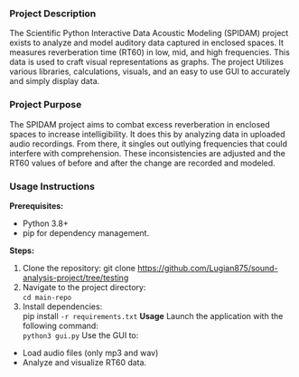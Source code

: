 ### Project Description
The Scientific Python Interactive Data Acoustic Modeling (SPIDAM) project exists to analyze and model auditory data captured in enclosed spaces. It measures reverberation time (RT60) in low, mid, and high frequencies. This data is used to craft visual representations as graphs. The project Utilizes various libraries, calculations, visuals, and an easy to use GUI to accurately and simply display data. 

### Project Purpose
The SPIDAM project aims to combat excess reverberation in enclosed spaces to increase intelligibility. It does this by analyzing data in uploaded audio recordings. From there, it singles out outlying frequencies that could interfere with comprehension. These inconsistencies are adjusted and the RT60 values of before and after the change are recorded and modeled. 

### Usage Instructions
**Prerequisites:**
- Python 3.8+
- pip for dependency management.

**Steps:**
1. Clone the repository:
    git clone https://github.com/Lugian875/sound-analysis-project/tree/testing
2. Navigate to the project directory: <br>
`cd main-repo`
3. Install dependencies: <br>
    pip install `-r requirements.txt`
**Usage**
  Launch the application with the following command: <br>
    `python3 gui.py`
  Use the GUI to:
- Load audio files (only mp3 and wav)
- Analyze and visualize RT60 data.
